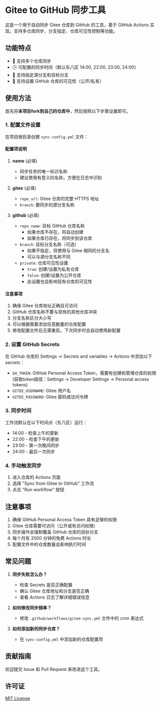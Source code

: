 # Gitee to GitHub 同步工具

这是一个用于自动同步 Gitee 仓库到 GitHub 的工具，基于 GitHub Actions 实现。支持多仓库同步、分支指定、仓库可见性控制等功能。

## 功能特点
- 🔄 支持多个仓库同步
- 🕒 可配置的同步时间（默认东八区 14:00, 22:00, 23:00, 24:00）
- 🌿 支持指定源分支和目标分支
- 🔐 支持设置 GitHub 仓库的可见性（公开/私有）

## 使用方法

首先将**本项目fork到自己的仓库中**，然后按照以下步骤设置即可。

### 1. 配置文件设置

在项目根目录创建 `sync-config.yml` 文件：

#### 配置项说明

1. **name** (必填)
   - 同步任务的唯一标识名称
   - 建议使用有意义的名称，方便在日志中识别

2. **gitee** (必填)
   - `repo_url`: Gitee 仓库的完整 HTTPS 地址
   - `branch`: 要同步的源分支名称

3. **github** (必填)
   - `repo_name`: 目标 GitHub 仓库名称
     - 如果仓库不存在，将自动创建
     - 如果仓库已存在，将同步到该仓库
   - `branch`: 目标分支名称（可选）
     - 如果不指定，将使用与 Gitee 相同的分支名
     - 可以与源分支名称不同
   - `private`: 仓库可见性设置
     - `true`: 创建/设置为私有仓库
     - `false`: 创建/设置为公开仓库
     - 此设置也会影响现有仓库的可见性

#### 注意事项

1. 确保 Gitee 仓库地址正确且可访问
2. GitHub 仓库名称不要与现有的其他仓库冲突
3. 分支名称区分大小写
4. 可以根据需要添加任意数量的仓库配置
5. 修改配置文件后无需重启，下次同步时会自动使用新配置

### 2. 设置 GitHub Secrets

在 GitHub 仓库的 Settings -> Secrets and variables -> Actions 中添加以下 secrets：

- `GH_TOKEN`: GitHub Personal Access Token，需要有创建和管理仓库的权限(获取token路径：Settings -> Developer Settings -> Personal access tokens)
- `GITEE_USERNAME`: Gitee 用户名
- `GITEE_PASSWORD`: Gitee 密码或访问令牌

### 3. 同步时间

工作流默认在以下时间点（东八区）运行：
- 14:00 - 检查上午的更新
- 22:00 - 检查下午的更新
- 23:00 - 第一次晚间同步
- 24:00 - 最后一次同步

### 4. 手动触发同步

1. 进入仓库的 Actions 页面
2. 选择 "Sync from Gitee to GitHub" 工作流
3. 点击 "Run workflow" 按钮

## 注意事项

1. 确保 GitHub Personal Access Token 具有足够的权限
2. Gitee 仓库需要可访问（公开或有访问权限）
3. 同步操作会强制覆盖 GitHub 仓库的目标分支
4. 每个月有 2000 分钟的免费 Actions 时长
5. 配置文件中的仓库数量会影响执行时间

## 常见问题

1. **同步失败怎么办？**
   - 检查 Secrets 是否正确配置
   - 确认 Gitee 仓库地址和分支是否正确
   - 查看 Actions 日志了解详细错误信息

2. **如何修改同步频率？**
   - 修改 `.github/workflows/gitee-sync.yml` 文件中的 cron 表达式

3. **如何添加新的同步仓库？**
   - 在 `sync-config.yml` 中添加新的仓库配置项

## 贡献指南

欢迎提交 Issue 和 Pull Request 来改进这个工具。

## 许可证

[MIT License](LICENSE)


<!-- Security scan triggered at 2025-09-02 03:35:58 -->

<!-- Security scan triggered at 2025-09-09 05:38:23 -->

<!-- Security scan triggered at 2025-09-28 15:43:26 -->